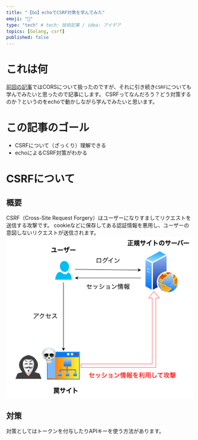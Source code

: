 ```yaml
---
title: "【Go】echoでCSRF対策を学んでみた"
emoji: "🐷"
type: "tech" # tech: 技術記事 / idea: アイデア
topics: [Golang, csrf]
published: false
---
```

# これは何
[前回の記事](https://zenn.dev/ippe1/articles/6b98a30b266a85)ではCORSについて扱ったのですが、それに引き続き`CSRF`についても学んでみたいと思ったので記事にします。
CSRFってなんだろう？どう対策するのか？というのをechoで動かしながら学んでみたいと思います。
# この記事のゴール
- CSRFについて（ざっくり）理解できる
- echoによるCSRF対策がわかる
# CSRFについて
## 概要
CSRF（Cross-Site Request Forgery）はユーザーになりすましてリクエストを送信する攻撃です。
cookieなどに保存してある認証情報を悪用し、ユーザーの意図しないリクエストが送信されます。
![](/images/csrf.drawio.png)
## 対策
対策としてはトークンを付与したりAPIキーを使う方法があります。